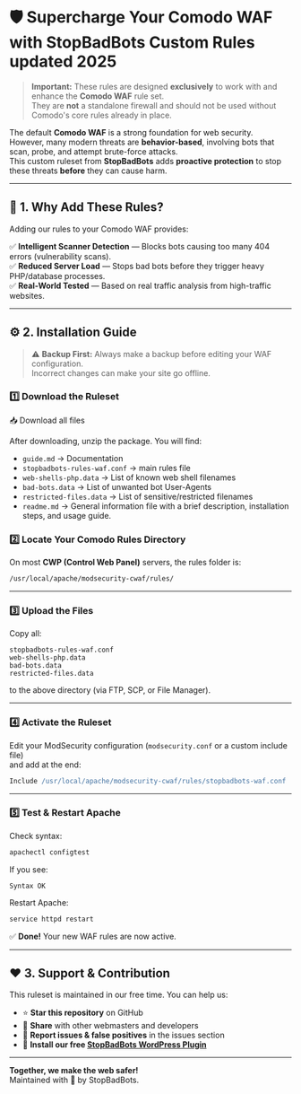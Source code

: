 # 🛡️ Supercharge Your Comodo WAF with StopBadBots Custom Rules updated 2025

> **Important:** These rules are designed **exclusively** to work with and enhance the **Comodo WAF** rule set.  
> They are **not** a standalone firewall and should not be used without Comodo's core rules already in place.

The default **Comodo WAF** is a strong foundation for web security.  
However, many modern threats are **behavior-based**, involving bots that scan, probe, and attempt brute-force attacks.  
This custom ruleset from **StopBadBots** adds **proactive protection** to stop these threats **before** they can cause harm.

---

## 🚀 1. Why Add These Rules?

Adding our rules to your Comodo WAF provides:

✅ **Intelligent Scanner Detection** — Blocks bots causing too many 404 errors (vulnerability scans).  
✅ **Reduced Server Load** — Stops bad bots before they trigger heavy PHP/database processes.  
✅ **Real-World Tested** — Based on real traffic analysis from high-traffic websites.  

---

## ⚙️ 2. Installation Guide

> ⚠️ **Backup First:** Always make a backup before editing your WAF configuration.  
> Incorrect changes can make your site go offline.

### 1️⃣ Download the Ruleset
📥 Download all files 

After downloading, unzip the package. You will find:
- `guide.md`  → Documentation 
- `stopbadbots-rules-waf.conf` → main rules file
- `web-shells-php.data` →  List of known web shell filenames
- `bad-bots.data` → List of unwanted bot User-Agents
- `restricted-files.data` → List of sensitive/restricted filenames
- `readme.md`  → General information file with a brief description, installation steps, and usage guide.


### 2️⃣ Locate Your Comodo Rules Directory
On most **CWP (Control Web Panel)** servers, the rules folder is:
```bash
/usr/local/apache/modsecurity-cwaf/rules/
```

---

### 3️⃣ Upload the Files
Copy all:
```text
stopbadbots-rules-waf.conf
web-shells-php.data
bad-bots.data
restricted-files.data
```
to the above directory (via FTP, SCP, or File Manager).

---

### 4️⃣ Activate the Ruleset
Edit your ModSecurity configuration (`modsecurity.conf` or a custom include file)  
and add at the end:
```apache
Include /usr/local/apache/modsecurity-cwaf/rules/stopbadbots-waf.conf
```

---

### 5️⃣ Test & Restart Apache
Check syntax:
```bash
apachectl configtest
```
If you see:
```
Syntax OK
```
Restart Apache:
```bash
service httpd restart
```

✅ **Done!** Your new WAF rules are now active.

---

## ❤️ 3. Support & Contribution

This ruleset is maintained in our free time. You can help us:

- ⭐ **Star this repository** on GitHub  
- 📣 **Share** with other webmasters and developers  
- 🐛 **Report issues & false positives** in the issues section  
- 🔌 **Install our free [StopBadBots WordPress Plugin](https://wordpress.org/plugins/stopbadbots/)**  

---

**Together, we make the web safer!**  
Maintained with 💙 by StopBadBots.
